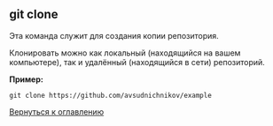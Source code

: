 ## git clone
Эта команда служит для создания копии репозитория.

Клонировать можно как локальный (находящийся на вашем компьютере), так и удалённый (находящийся в сети) репозиторий.

**Пример:**

```bash=
git clone https://github.com/avsudnichnikov/example
```

[Вернуться к оглавлению](./readme.md)